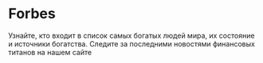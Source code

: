 # Forbes
Узнайте, кто входит в список самых богатых людей мира, их состояние и источники богатства. Следите за последними новостями финансовых титанов на нашем сайте
